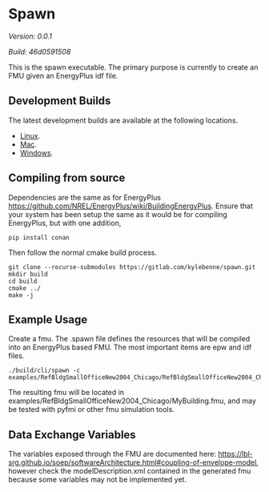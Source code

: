 # Spawn 

_Version: 0.0.1_

_Build: 46d0591508_


This is the spawn executable. 
The primary purpose is currently to create an FMU given an EnergyPlus idf file.

## Development Builds

The latest development builds are available at the following locations.

* [Linux](https://spawn.s3.amazonaws.com/latest/Spawn-latest-Linux.tar.gz).
* [Mac](https://spawn.s3.amazonaws.com/latest/Spawn-latest-Darwin.tar.gz).
* [Windows](https://spawn.s3.amazonaws.com/latest/Spawn-latest-win64.zip).

## Compiling from source

Dependencies are the same as for EnergyPlus https://github.com/NREL/EnergyPlus/wiki/BuildingEnergyPlus.
Ensure that your system has been setup the same as it would be for compiling EnergyPlus, but with one addition,

```shell
pip install conan
```

Then follow the normal cmake build process.

```shell
git clone --recurse-submodules https://gitlab.com/kylebenne/spawn.git 
mkdir build
cd build
cmake ../
make -j
```

## Example Usage

Create a fmu. The .spawn file defines the resources that will be compiled into an EnergyPlus based FMU. 
The most important items are epw and idf files.


```shell
./build/cli/spawn -c examples/RefBldgSmallOfficeNew2004_Chicago/RefBldgSmallOfficeNew2004_Chicago.spawn

```

The resulting fmu will be located in examples/RefBldgSmallOfficeNew2004_Chicago/MyBuilding.fmu,
and may be tested with pyfmi or other fmu simulation tools.

## Data Exchange Variables

The variables exposed through the FMU are documented here:
https://lbl-srg.github.io/soep/softwareArchitecture.html#coupling-of-envelope-model,
however check the modelDescription.xml contained in the generated fmu because
some variables may not be implemented yet.

